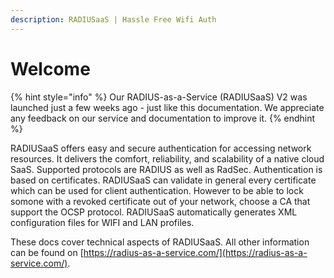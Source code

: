 ```yaml
---
description: RADIUSaaS | Hassle Free Wifi Auth
---
```


# Welcome

{% hint style="info" %}
Our RADIUS-as-a-Service \(RADIUSaaS\) V2 was launched just a few weeks ago - just like this documentation. We appreciate any feedback on our service and documentation to improve it.
{% endhint %}

RADIUSaaS offers easy and secure authentication for accessing network resources. It delivers the comfort, reliability, and scalability of a native cloud SaaS. Supported protocols are RADIUS as well as RadSec. Authentication is based on certificates. RADIUSaaS can validate in general every certificate which can be used for client authentication. However to be able to lock somone with a revoked certificate out of your network, choose a CA that support the OCSP protocol. RADIUSaaS automatically generates XML configuration files for WIFI and LAN profiles.

These docs cover technical aspects of RADIUSaaS. All other information can be found on [https://radius-as-a-service.com/](https://radius-as-a-service.com/).

